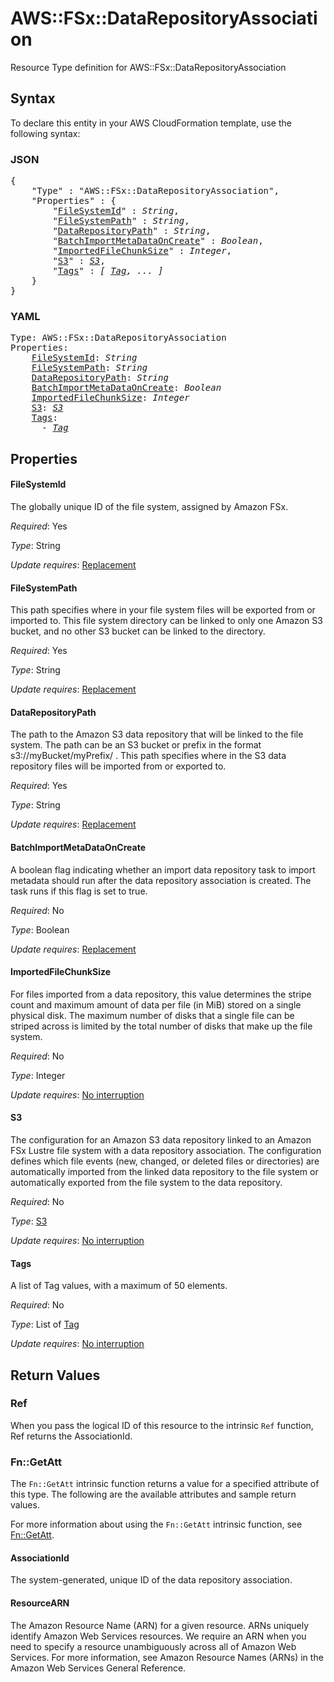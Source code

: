 # AWS::FSx::DataRepositoryAssociation

Resource Type definition for AWS::FSx::DataRepositoryAssociation

## Syntax

To declare this entity in your AWS CloudFormation template, use the following syntax:

### JSON

<pre>
{
    "Type" : "AWS::FSx::DataRepositoryAssociation",
    "Properties" : {
        "<a href="#filesystemid" title="FileSystemId">FileSystemId</a>" : <i>String</i>,
        "<a href="#filesystempath" title="FileSystemPath">FileSystemPath</a>" : <i>String</i>,
        "<a href="#datarepositorypath" title="DataRepositoryPath">DataRepositoryPath</a>" : <i>String</i>,
        "<a href="#batchimportmetadataoncreate" title="BatchImportMetaDataOnCreate">BatchImportMetaDataOnCreate</a>" : <i>Boolean</i>,
        "<a href="#importedfilechunksize" title="ImportedFileChunkSize">ImportedFileChunkSize</a>" : <i>Integer</i>,
        "<a href="#s3" title="S3">S3</a>" : <i><a href="s3.md">S3</a></i>,
        "<a href="#tags" title="Tags">Tags</a>" : <i>[ <a href="tag.md">Tag</a>, ... ]</i>
    }
}
</pre>

### YAML

<pre>
Type: AWS::FSx::DataRepositoryAssociation
Properties:
    <a href="#filesystemid" title="FileSystemId">FileSystemId</a>: <i>String</i>
    <a href="#filesystempath" title="FileSystemPath">FileSystemPath</a>: <i>String</i>
    <a href="#datarepositorypath" title="DataRepositoryPath">DataRepositoryPath</a>: <i>String</i>
    <a href="#batchimportmetadataoncreate" title="BatchImportMetaDataOnCreate">BatchImportMetaDataOnCreate</a>: <i>Boolean</i>
    <a href="#importedfilechunksize" title="ImportedFileChunkSize">ImportedFileChunkSize</a>: <i>Integer</i>
    <a href="#s3" title="S3">S3</a>: <i><a href="s3.md">S3</a></i>
    <a href="#tags" title="Tags">Tags</a>: <i>
      - <a href="tag.md">Tag</a></i>
</pre>

## Properties

#### FileSystemId

The globally unique ID of the file system, assigned by Amazon FSx.

_Required_: Yes

_Type_: String

_Update requires_: [Replacement](https://docs.aws.amazon.com/AWSCloudFormation/latest/UserGuide/using-cfn-updating-stacks-update-behaviors.html#update-replacement)

#### FileSystemPath

This path specifies where in your file system files will be exported from or imported to. This file system directory can be linked to only one Amazon S3 bucket, and no other S3 bucket can be linked to the directory.

_Required_: Yes

_Type_: String

_Update requires_: [Replacement](https://docs.aws.amazon.com/AWSCloudFormation/latest/UserGuide/using-cfn-updating-stacks-update-behaviors.html#update-replacement)

#### DataRepositoryPath

The path to the Amazon S3 data repository that will be linked to the file system. The path can be an S3 bucket or prefix in the format s3://myBucket/myPrefix/ . This path specifies where in the S3 data repository files will be imported from or exported to.

_Required_: Yes

_Type_: String

_Update requires_: [Replacement](https://docs.aws.amazon.com/AWSCloudFormation/latest/UserGuide/using-cfn-updating-stacks-update-behaviors.html#update-replacement)

#### BatchImportMetaDataOnCreate

A boolean flag indicating whether an import data repository task to import metadata should run after the data repository association is created. The task runs if this flag is set to true.

_Required_: No

_Type_: Boolean

_Update requires_: [Replacement](https://docs.aws.amazon.com/AWSCloudFormation/latest/UserGuide/using-cfn-updating-stacks-update-behaviors.html#update-replacement)

#### ImportedFileChunkSize

For files imported from a data repository, this value determines the stripe count and maximum amount of data per file (in MiB) stored on a single physical disk. The maximum number of disks that a single file can be striped across is limited by the total number of disks that make up the file system.

_Required_: No

_Type_: Integer

_Update requires_: [No interruption](https://docs.aws.amazon.com/AWSCloudFormation/latest/UserGuide/using-cfn-updating-stacks-update-behaviors.html#update-no-interrupt)

#### S3

The configuration for an Amazon S3 data repository linked to an Amazon FSx Lustre file system with a data repository association. The configuration defines which file events (new, changed, or deleted files or directories) are automatically imported from the linked data repository to the file system or automatically exported from the file system to the data repository.

_Required_: No

_Type_: <a href="s3.md">S3</a>

_Update requires_: [No interruption](https://docs.aws.amazon.com/AWSCloudFormation/latest/UserGuide/using-cfn-updating-stacks-update-behaviors.html#update-no-interrupt)

#### Tags

A list of Tag values, with a maximum of 50 elements.

_Required_: No

_Type_: List of <a href="tag.md">Tag</a>

_Update requires_: [No interruption](https://docs.aws.amazon.com/AWSCloudFormation/latest/UserGuide/using-cfn-updating-stacks-update-behaviors.html#update-no-interrupt)

## Return Values

### Ref

When you pass the logical ID of this resource to the intrinsic `Ref` function, Ref returns the AssociationId.

### Fn::GetAtt

The `Fn::GetAtt` intrinsic function returns a value for a specified attribute of this type. The following are the available attributes and sample return values.

For more information about using the `Fn::GetAtt` intrinsic function, see [Fn::GetAtt](https://docs.aws.amazon.com/AWSCloudFormation/latest/UserGuide/intrinsic-function-reference-getatt.html).

#### AssociationId

The system-generated, unique ID of the data repository association.

#### ResourceARN

The Amazon Resource Name (ARN) for a given resource. ARNs uniquely identify Amazon Web Services resources. We require an ARN when you need to specify a resource unambiguously across all of Amazon Web Services. For more information, see Amazon Resource Names (ARNs) in the Amazon Web Services General Reference.
